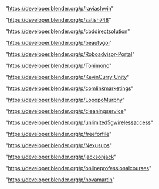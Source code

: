 "https://developer.blender.org/p/raviashwin"

"https://developer.blender.org/p/satish748"

"https://developer.blender.org/p/cbddirectsolution"

"https://developer.blender.org/p/beautygol"

"https://developer.blender.org/p/Roboadvisor-Portal"

"https://developer.blender.org/p/Tonimono"

"https://developer.blender.org/p/KevinCurry_Unity"

"https://developer.blender.org/p/comlinkmarketings"

"https://developer.blender.org/p/LopopoMurphy"

"https://developer.blender.org/p/cleaningservice"

"https://developer.blender.org/p/unlimited5gwirelessaccess"

"https://developer.blender.org/p/freeforfile"

 
"https://developer.blender.org/p/Nexusups"


"https://developer.blender.org/p/jacksonjack"


"https://developer.blender.org/p/onlineprofessionalcourses"


"https://developer.blender.org/p/novamartin"


 
